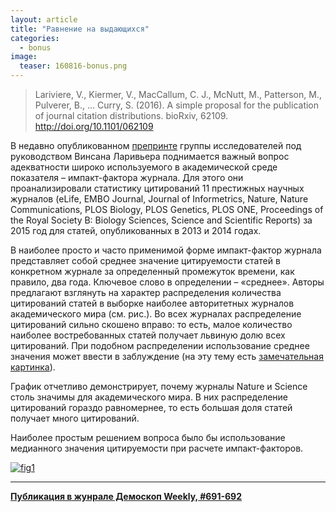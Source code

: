 ```yaml
---
layout: article
title: "Равнение на выдающихся"
categories: 
  - bonus
image:
  teaser: 160816-bonus.png
---
```


> Lariviere, V., Kiermer, V., MacCallum, C. J., McNutt, M., Patterson, M., Pulverer, B., … Curry, S. (2016). A simple proposal for the publication of journal citation distributions. bioRxiv, 62109. http://doi.org/10.1101/062109

В недавно опубликованном [препринте][pre] группы исследователей под руководством Винсана Ларивьера поднимается важный вопрос адекватности широко используемого в академической среде показателя – импакт-фактора журнала. Для этого они проанализировали статистику цитирований 11 престижных научных журналов (eLife, EMBO Journal, Journal of Informetrics, Nature, Nature Communications, PLOS Biology, PLOS Genetics, PLOS ONE, Proceedings of the Royal Society B: Biology Sciences, Science and Scientific Reports) за 2015 год для статей, опубликованных в 2013 и 2014 годах.

В наиболее просто и часто применимой форме импакт-фактор журнала представляет собой среднее значение цитируемости статей в конкретном журнале за определенный промежуток времени, как правило, два года. Ключевое слово в определении – «среднее». Авторы предлагают взглянуть на характер распределения количества цитирований статей в выборке наиболее авторитетных журналов академического мира (см. рис.). Во всех журналах распределение цитирований сильно скошено вправо: то есть, малое количество наиболее востребованных статей получает львиную долю всех цитирований. При подобном распределении использование среднее значения может ввести в заблуждение (на эту тему есть [замечательная картинка][fun]).

График отчетливо демонстрирует, почему журналы Nature и Science столь значимы для академического мира. В них распределение цитирований гораздо равномернее, то есть большая доля статей получает много цитирований.

Наиболее простым решением вопроса было бы использование медианного значения цитируемости при расчете импакт-факторов.

[![fig1][f1]][f1]  

[f1]: /dem-digest/images/2016/691-fig-bonus.png

[pre]: http://biorxiv.org/content/early/2016/07/05/062109
[fun]: https://mathwithbaddrawings.com/2016/07/13/why-not-to-trust-statistics/

***
**[Публикация в жунрале Демоскоп Weekly, #691-692](http://demoscope.ru/weekly/2016/0691/digest04.php)**